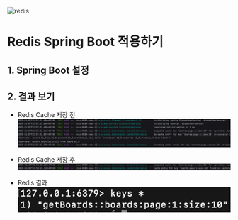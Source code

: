![redis](https://github.com/user-attachments/assets/b7b855de-7bcc-403e-9e5f-f11b0ac8a277)

# Redis Spring Boot 적용하기

## 1. Spring Boot 설정


## 2. 결과 보기
- Redis Cache 저장 전
![alt text](<img/03_Redis Spring Boot 값 넣기 전.png>)

- Redis Cache 저장 후
![alt text](<img/03_Redis Spring Boot 값 넣기 후.png>)

- Redis 결과  
![alt text](<img/03_Redis Spring Boot 값 결과.png>)